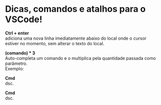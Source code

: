 # Dicas, comandos e atalhos para o VSCode! 

**Ctrl + enter**  
adiciona uma nova linha imediatamente abaixo do local onde o cursor estiver no momento, sem alterar o texto do local.  

**(comando) * 3**  
Auto-completa um comando e o multiplica pela quantidade passada como parâmetro.  
Exemplo: 

**Cmd**  
dsc.  

**Cmd**  
dsc.  

